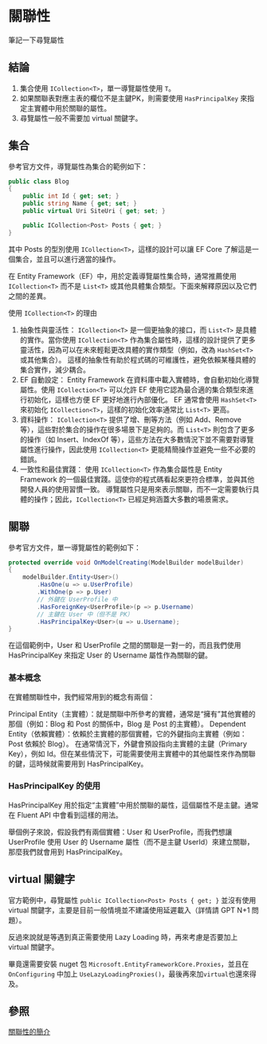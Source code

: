 # 關聯性

筆記一下尋覽屬性

## 結論
1. 集合使用 `ICollection<T>`，單一導覽屬性使用 `T`。
2. 如果關聯表對應主表的欄位不是主鍵PK，則需要使用 `HasPrincipalKey` 來指定主實體中用於關聯的屬性。
3. 尋覽屬性一般不需要加 virtual 關鍵字。

## 集合
參考官方文件，導覽屬性為集合的範例如下：

```C#
public class Blog
{
    public int Id { get; set; }
    public string Name { get; set; }
    public virtual Uri SiteUri { get; set; }

    public ICollection<Post> Posts { get; }
}
```

其中 Posts 的型別使用 `ICollection<T>`，這樣的設計可以讓 EF Core 了解這是一個集合，並且可以進行適當的操作。

在 Entity Framework（EF）中，用於定義導覽屬性集合時，通常推薦使用 `ICollection<T>` 而不是 `List<T>` 或其他具體集合類型。下面來解釋原因以及它們之間的差異。

使用 `ICollection<T>` 的理由
1. 抽象性與靈活性：
`ICollection<T>` 是一個更抽象的接口，而 `List<T>` 是具體的實作。當你使用 `ICollection<T>` 作為集合屬性時，這樣的設計提供了更多靈活性，因為可以在未來輕鬆更改具體的實作類型（例如，改為 `HashSet<T>` 或其他集合）。
這樣的抽象性有助於程式碼的可維護性，避免依賴某種具體的集合實作，減少耦合。
2. EF 自動設定：
Entity Framework 在資料庫中載入實體時，會自動初始化導覽屬性。使用 `ICollection<T>` 可以允許 EF 使用它認為最合適的集合類型來進行初始化，這樣也方便 EF 更好地進行內部優化。
EF 通常會使用 `HashSet<T>` 來初始化 `ICollection<T>`，這樣的初始化效率通常比 `List<T>` 更高。
3. 資料操作：
`ICollection<T>` 提供了增、刪等方法（例如 Add、Remove 等），這些對於集合的操作在很多場景下是足夠的。而 `List<T>` 則包含了更多的操作（如 Insert、IndexOf 等），這些方法在大多數情況下並不需要對導覽屬性進行操作，因此使用 `ICollection<T>` 更能精簡操作並避免一些不必要的錯誤。
4. 一致性和最佳實踐：
使用 `ICollection<T>` 作為集合屬性是 Entity Framework 的一個最佳實踐。這使你的程式碼看起來更符合標準，並與其他開發人員的使用習慣一致。
導覽屬性只是用來表示關聯，而不一定需要執行具體的操作；因此，`ICollection<T>` 已經足夠涵蓋大多數的場景需求。

## 關聯
參考官方文件，單一導覽屬性的範例如下：

```C#
protected override void OnModelCreating(ModelBuilder modelBuilder)
{
    modelBuilder.Entity<User>()
        .HasOne(u => u.UserProfile)
        .WithOne(p => p.User)
        // 外鍵在 UserProfile 中
        .HasForeignKey<UserProfile>(p => p.Username)
        // 主鍵在 User 中（但不是 PK）
        .HasPrincipalKey<User>(u => u.Username);
}
```

在這個範例中，User 和 UserProfile 之間的關聯是一對一的，而且我們使用 HasPrincipalKey 來指定 User 的 Username 屬性作為關聯的鍵。

### 基本概念
在實體關聯性中，我們經常用到的概念有兩個：

Principal Entity（主實體）：就是關聯中所參考的實體，通常是“擁有”其他實體的那個（例如：Blog 和 Post 的關係中，Blog 是 Post 的主實體）。
Dependent Entity（依賴實體）：依賴於主實體的那個實體，它的外鍵指向主實體（例如：Post 依賴於 Blog）。
在通常情況下，外鍵會預設指向主實體的主鍵（Primary Key），例如 Id。但在某些情況下，可能需要使用主實體中的其他屬性來作為關聯的鍵，這時候就需要用到 HasPrincipalKey。

### HasPrincipalKey 的使用
HasPrincipalKey 用於指定“主實體”中用於關聯的屬性，這個屬性不是主鍵。通常在 Fluent API 中會看到這樣的用法。

舉個例子來說，假設我們有兩個實體：User 和 UserProfile，而我們想讓 UserProfile 使用 User 的 Username 屬性（而不是主鍵 UserId）來建立關聯，那麼我們就會用到 HasPrincipalKey。

## virtual 關鍵字
官方範例中，尋覽屬性 `public ICollection<Post> Posts { get; }` 並沒有使用 virtual 關鍵字，主要是目前一般情境並不建議使用延遲載入（詳情請 GPT N+1 問題）。

反過來說就是等遇到真正需要使用 Lazy Loading 時，再來考慮是否要加上 virtual 關鍵字。

畢竟還需要安裝 nuget 包 `Microsoft.EntityFrameworkCore.Proxies`，並且在 `OnConfiguring` 中加上 `UseLazyLoadingProxies()`，最後再來加`virtual`也還來得及。

## 參照
[關聯性的簡介](https://learn.microsoft.com/zh-tw/ef/core/modeling/relationships)